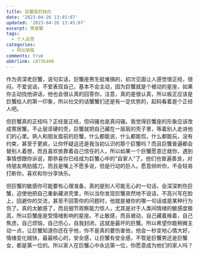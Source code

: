 ```yaml
---
title: 巨蟹座的独白
date: '2023-04-26 13:45:07'
updated: '2023-04-26 13:45:07'
excerpt: 寄居蟹
tags:
  - 个人反思
categories:
  - 阿巛随笔
comments: true
abbrlink: c873b400
---
```




作为资深老巨蟹，说句实话，巨蟹座男生挺难搞的，初次见面让人感觉很正经，很闷，不爱说话，不爱表现自己，基本不会主动，因为巨蟹就是个被动的星座，如果你主动找他讲话，他也会很认真的回答你，注意，真的是很认真，所以板正应该是巨蟹给人的第一印象，所以社交的话蟹蟹们还是有一定优势的，起码看着是个正经人吧。

但巨蟹真的正经吗？正经是正经，但闷骚也是真闷骚。我觉得巨蟹座的形象应该改成寄居蟹，不止层坚硬的壳，巨蟹就把自己藏在一层层的壳子里，等着别人走进他们的心里。熟人和朋友面前的巨蟹，什么都能说，什么都能侃，什么都能玩，没有约束，甚至于更疯，让你怀疑这还是我当初认识的那个巨蟹吗？而且巨蟹普遍都会替别人着想，而且喜欢依靠着自己信任的人，所以如果一个巨蟹愿意迁就你，遇到事情想跟你诉说，那恭喜你已经成为巨蟹心中的"自家人"了。他们也普遍善良，对待朋友两肋插刀，而且是嘴上不愿多说，但是行动的巨人。愿意倾听你，不会轻易打断你，喜欢和你分享快乐。

但巨蟹的敏感你可能要有心理准备，真的是别人可能无心的一句话，会深深刺伤巨蟹，迫使他把自己重新藏进壳里，所以当你发现巨蟹突然地不说话，不高兴写在脸上，回避你的交流，甚至不回答你的问题时，他就是被你的哪一句话或是某种行为伤了。真的太敏感了，而且细节观察能力惊人，尤其是对于人类间情绪的敏感度极高，所以巨蟹座是受情绪影响的星座。不止敏感，而且被动，自己藏着掖着，自己焦虑，自己烦恼，自己伤心，自我封闭，这就是最坏的巨蟹。所以希望你能稍微主动一点，让巨蟹知道你还在乎他，你不是真的要伤害他，他会一秒变地心情大好，情绪变化贼快，最最核心的，安全感，让巨蟹有安全感，不管是巨蟹男还是巨蟹女，都是第一位的。所以家人在巨蟹心中永远第一位，你愿意成为他们的家人吗？

​
